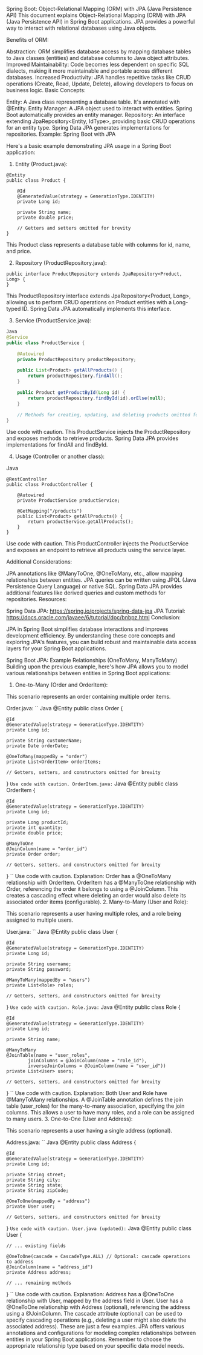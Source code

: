 Spring Boot: Object-Relational Mapping (ORM) with JPA (Java Persistence API)
This document explains Object-Relational Mapping (ORM) with JPA (Java Persistence API) in Spring Boot applications. JPA provides a powerful way to interact with relational databases using Java objects.

Benefits of ORM:

Abstraction: ORM simplifies database access by mapping database tables to Java classes (entities) and database columns to Java object attributes.
Improved Maintainability: Code becomes less dependent on specific SQL dialects, making it more maintainable and portable across different databases.
Increased Productivity: JPA handles repetitive tasks like CRUD operations (Create, Read, Update, Delete), allowing developers to focus on business logic.
Basic Concepts:

Entity: A Java class representing a database table. It's annotated with @Entity.
Entity Manager: A JPA object used to interact with entities. Spring Boot automatically provides an entity manager.
Repository: An interface extending JpaRepository<Entity, IdType>, providing basic CRUD operations for an entity type. Spring Data JPA generates implementations for repositories.
Example: Spring Boot with JPA

Here's a basic example demonstrating JPA usage in a Spring Boot application:

1. Entity (Product.java):
```
@Entity
public class Product {

    @Id
    @GeneratedValue(strategy = GenerationType.IDENTITY)
    private Long id;

    private String name;
    private double price;

    // Getters and setters omitted for brevity
}
```
This Product class represents a database table with columns for id, name, and price.

2. Repository (ProductRepository.java):
```
public interface ProductRepository extends JpaRepository<Product, Long> {
}
```
This ProductRepository interface extends JpaRepository<Product, Long>, allowing us to perform CRUD operations on Product entities with a Long-typed ID. Spring Data JPA automatically implements this interface.

3. Service (ProductService.java):
```java
Java
@Service
public class ProductService {

    @Autowired
    private ProductRepository productRepository;

    public List<Product> getAllProducts() {
        return productRepository.findAll();
    }

    public Product getProductById(Long id) {
        return productRepository.findById(id).orElse(null);
    }

    // Methods for creating, updating, and deleting products omitted for brevity
}
```
Use code with caution.
This ProductService injects the ProductRepository and exposes methods to retrieve products. Spring Data JPA provides implementations for findAll and findById.

4. Usage (Controller or another class):

Java
```
@RestController
public class ProductController {

    @Autowired
    private ProductService productService;

    @GetMapping("/products")
    public List<Product> getAllProducts() {
        return productService.getAllProducts();
    }
}
```
Use code with caution.
This ProductController injects the ProductService and exposes an endpoint to retrieve all products using the service layer.

Additional Considerations:

JPA annotations like @ManyToOne, @OneToMany, etc., allow mapping relationships between entities.
JPA queries can be written using JPQL (Java Persistence Query Language) or native SQL.
Spring Data JPA provides additional features like derived queries and custom methods for repositories.
Resources:

Spring Data JPA: https://spring.io/projects/spring-data-jpa
JPA Tutorial: https://docs.oracle.com/javaee/6/tutorial/doc/bnbpz.html
Conclusion:

JPA in Spring Boot simplifies database interactions and improves development efficiency. By understanding these core concepts and exploring JPA's features, you can build robust and maintainable data access layers for your Spring Boot applications.

Spring Boot JPA: Example Relationships (OneToMany, ManyToMany)
Building upon the previous example, here's how JPA allows you to model various relationships between entities in Spring Boot applications:

1. One-to-Many (Order and OrderItem):

This scenario represents an order containing multiple order items.

Order.java:
``
Java
@Entity
public class Order {

    @Id
    @GeneratedValue(strategy = GenerationType.IDENTITY)
    private Long id;

    private String customerName;
    private Date orderDate;

    @OneToMany(mappedBy = "order")
    private List<OrderItem> orderItems;

    // Getters, setters, and constructors omitted for brevity
}
``
Use code with caution.
OrderItem.java:
``
Java
@Entity
public class OrderItem {

    @Id
    @GeneratedValue(strategy = GenerationType.IDENTITY)
    private Long id;

    private Long productId;
    private int quantity;
    private double price;

    @ManyToOne
    @JoinColumn(name = "order_id")
    private Order order;

    // Getters, setters, and constructors omitted for brevity
}
``
Use code with caution.
Explanation:
Order has a @OneToMany relationship with OrderItem.
OrderItem has a @ManyToOne relationship with Order, referencing the order it belongs to using a @JoinColumn.
This creates a cascading effect where deleting an order would also delete its associated order items (configurable).
2. Many-to-Many (User and Role):

This scenario represents a user having multiple roles, and a role being assigned to multiple users.

User.java:
``
Java
@Entity
public class User {

    @Id
    @GeneratedValue(strategy = GenerationType.IDENTITY)
    private Long id;

    private String username;
    private String password;

    @ManyToMany(mappedBy = "users")
    private List<Role> roles;

    // Getters, setters, and constructors omitted for brevity
}
``
Use code with caution.
Role.java:
``
Java
@Entity
public class Role {

    @Id
    @GeneratedValue(strategy = GenerationType.IDENTITY)
    private Long id;

    private String name;

    @ManyToMany
    @JoinTable(name = "user_roles",
            joinColumns = @JoinColumn(name = "role_id"),
            inverseJoinColumns = @JoinColumn(name = "user_id"))
    private List<User> users;

    // Getters, setters, and constructors omitted for brevity
}
``
Use code with caution.
Explanation:
Both User and Role have @ManyToMany relationships.
A @JoinTable annotation defines the join table (user_roles) for the many-to-many association, specifying the join columns.
This allows a user to have many roles, and a role can be assigned to many users.
3. One-to-One (User and Address):

This scenario represents a user having a single address (optional).

Address.java:
``
Java
@Entity
public class Address {

    @Id
    @GeneratedValue(strategy = GenerationType.IDENTITY)
    private Long id;

    private String street;
    private String city;
    private String state;
    private String zipCode;

    @OneToOne(mappedBy = "address")
    private User user;

    // Getters, setters, and constructors omitted for brevity
}
``
Use code with caution.
User.java (updated):
``
Java
@Entity
public class User {

    // ... existing fields

    @OneToOne(cascade = CascadeType.ALL) // Optional: cascade operations to address
    @JoinColumn(name = "address_id")
    private Address address;

    // ... remaining methods
}
``
Use code with caution.
Explanation:
Address has a @OneToOne relationship with User, mapped by the address field in User.
User has a @OneToOne relationship with Address (optional), referencing the address using a @JoinColumn.
The cascade attribute (optional) can be used to specify cascading operations (e.g., deleting a user might also delete the associated address).
These are just a few examples. JPA offers various annotations and configurations for modeling complex relationships between entities in your
Spring Boot applications. Remember to choose the appropriate relationship type based on your specific data model needs.
